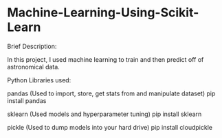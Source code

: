 # Machine-Learning-Using-Scikit-Learn

Brief Description:

In this project, I used machine learning to train and then predict off of astronomical data. 



Python Libraries used:

pandas (Used to import, store, get stats from and manipulate dataset)
  pip install pandas
  
sklearn (Used models and hyperparameter tuning)
  pip install sklearn
  
pickle (Used to dump models into your hard drive)
  pip install cloudpickle
  
